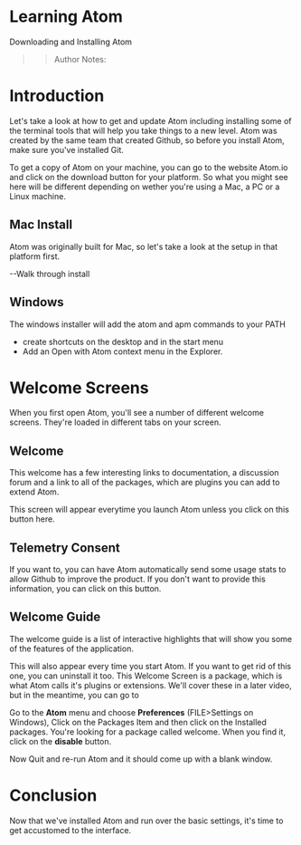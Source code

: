 <!-- .slide: data-state="title" -->

# Learning Atom

Downloading and Installing Atom

> > Author Notes:

# Introduction

Let's take a look at how to get and update Atom including installing some of the terminal tools that will help you take things to a new level. Atom was created by the same team that created Github, so before you install Atom, make sure you've installed Git.

To get a copy of Atom on your machine, you can go to the website Atom.io and click on the download button for your platform. So what you might see here will be different depending on wether you're using a Mac, a PC or a Linux machine.

## Mac Install

Atom was originally built for Mac, so let's take a look at the setup in that platform first.

--Walk through install

## Windows

The windows installer will add the atom and apm commands to your PATH

- create shortcuts on the desktop and in the start menu
- Add an Open with Atom context menu in the Explorer.

# Welcome Screens

When you first open Atom, you'll see a number of different welcome screens. They're loaded in different tabs on your screen.

## Welcome

This welcome has a few interesting links to documentation, a discussion forum and a link to all of the packages, which are plugins you can add to extend Atom.

This screen will appear everytime you launch Atom unless you click on this button here.

## Telemetry Consent

If you want to, you can have Atom automatically send some usage stats to allow Github to improve the product. If you don't want to provide this information, you can click on this button.

## Welcome Guide

The welcome guide is a list of interactive highlights that will show you some of the features of the application.

This will also appear every time you start Atom. If you want to get rid of this one, you can uninstall it too. This Welcome Screen is a package, which is what Atom calls it's plugins or extensions. We'll cover these in a later video, but in the meantime, you can go to

Go to the **Atom** menu and choose **Preferences** (FILE>Settings on Windows), Click on the Packages Item and then click on the Installed packages. You're looking for a package called welcome. When you find it, click on the **disable** button.

Now Quit and re-run Atom and it should come up with a blank window.

# Conclusion

Now that we've installed Atom and run over the basic settings, it's time to get accustomed to the interface.
